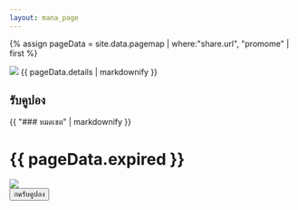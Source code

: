 ```yaml
---
layout: mana_page
---
```

{% assign pageData = site.data.pagemap | where:"share.url", "promome" | first %}

<div class="content-white padding">
  <img src="{{ site.url }}/{{pageData.banner }}" class="banner border-radius" />
  {{ pageData.details | markdownify }}
  <button class="btn-share margin-vertical btn-on-android" onclick="sharePage('{{pageData.share.title}}', '{{ pageData.share.text }}', '{{ site.url }}/{{ pageData.share.url }}')" style="display:none">แชร์ android</button>
  <button class="btn-share margin-vertical btn-on-web" onclick="sharePage('{{pageData.share.title}}', '{{ pageData.share.text }}', '{{ site.url }}/{{ pageData.share.url }}')" style="display:none">แชร์ web</button>
  <button class="btn-share margin-vertical btn-on-ios" onclick="sharePage('{{pageData.share.title}}', '{{ pageData.share.text }}', '{{ site.url }}/{{ pageData.share.url }}')" style="display:none">แชร์ iOS</button>
</div>

<div class="padding">

<h2>รับคูปอง</h2> 

<div class="content-white border-radius text-center padding margin-vertical">
  {{ "### หมดเขต" | markdownify }}
  <h1 class="text-red">{{ pageData.expired }}</h1>
</div>

<div class="content-white padding border-radius">
  <img src="{{ site.url }}/{{pageData.couponBanner }}" class="banner"/>
  <div class="text-right">
    <button class="btn-red" onclick="lib.visitEndpoint(mcontentid, '{{pageData.couponEndpoint}}'); ">กดรับคูปอง</button>
  </div>
</div>

</div>
